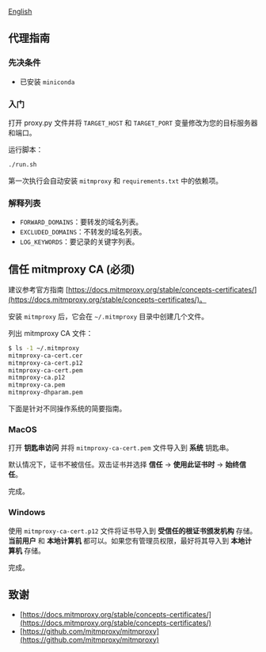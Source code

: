 [English](README_EN.md)

## 代理指南

### 先决条件
* 已安装 `miniconda`

### 入门

打开 proxy.py 文件并将 `TARGET_HOST` 和 `TARGET_PORT` 变量修改为您的目标服务器和端口。

运行脚本：
```bash
./run.sh
```

第一次执行会自动安装 `mitmproxy` 和 `requirements.txt` 中的依赖项。

### 解释列表

* `FORWARD_DOMAINS`：要转发的域名列表。
* `EXCLUDED_DOMAINS`：不转发的域名列表。
* `LOG_KEYWORDS`：要记录的关键字列表。

## 信任 mitmproxy CA (必须)

建议参考官方指南 [https://docs.mitmproxy.org/stable/concepts-certificates/](https://docs.mitmproxy.org/stable/concepts-certificates/)。

安装 `mitmproxy` 后，它会在 `~/.mitmproxy` 目录中创建几个文件。

列出 mitmproxy CA 文件：
```bash
$ ls -1 ~/.mitmproxy 
mitmproxy-ca-cert.cer
mitmproxy-ca-cert.p12
mitmproxy-ca-cert.pem
mitmproxy-ca.p12
mitmproxy-ca.pem
mitmproxy-dhparam.pem
```

下面是针对不同操作系统的简要指南。

### MacOS

打开 **钥匙串访问** 并将 `mitmproxy-ca-cert.pem` 文件导入到 **系统** 钥匙串。

默认情况下，证书不被信任。双击证书并选择 **信任** -> **使用此证书时** -> **始终信任**。

完成。

### Windows

使用 `mitmproxy-ca-cert.p12` 文件将证书导入到 **受信任的根证书颁发机构** 存储。**当前用户** 和 **本地计算机** 都可以。如果您有管理员权限，最好将其导入到 **本地计算机** 存储。

完成。

## 致谢

* [https://docs.mitmproxy.org/stable/concepts-certificates/](https://docs.mitmproxy.org/stable/concepts-certificates/)
* [https://github.com/mitmproxy/mitmproxy](https://github.com/mitmproxy/mitmproxy)

